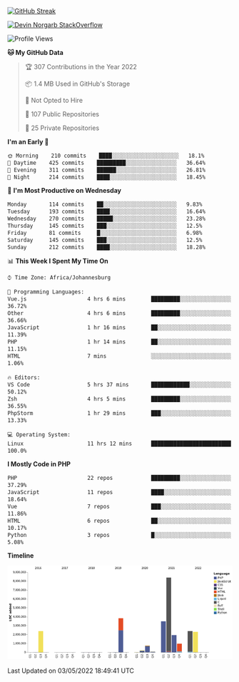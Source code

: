 
[![GitHub Streak](http://github-readme-streak-stats.herokuapp.com?user=DevinNorgarb&date_format=M%20j%5B%2C%20Y%5D)](https://git.io/streak-stats)


[![Devin Norgarb StackOverflow](https://github-readme-stackoverflow.vercel.app/?userID=4993755)](https://stackoverflow.com/users/4993755/devin-norgarb)

<!--START_SECTION:waka-->
![Profile Views](http://img.shields.io/badge/Profile%20Views-1-blue)

**🐱 My GitHub Data** 

> 🏆 307 Contributions in the Year 2022
 > 
> 📦 1.4 MB Used in GitHub's Storage 
 > 
> 🚫 Not Opted to Hire
 > 
> 📜 107 Public Repositories 
 > 
> 🔑 25 Private Repositories  
 > 
**I'm an Early 🐤** 

```text
🌞 Morning    210 commits    ████░░░░░░░░░░░░░░░░░░░░░   18.1% 
🌆 Daytime    425 commits    █████████░░░░░░░░░░░░░░░░   36.64% 
🌃 Evening    311 commits    ██████░░░░░░░░░░░░░░░░░░░   26.81% 
🌙 Night      214 commits    ████░░░░░░░░░░░░░░░░░░░░░   18.45%

```
📅 **I'm Most Productive on Wednesday** 

```text
Monday       114 commits    ██░░░░░░░░░░░░░░░░░░░░░░░   9.83% 
Tuesday      193 commits    ████░░░░░░░░░░░░░░░░░░░░░   16.64% 
Wednesday    270 commits    █████░░░░░░░░░░░░░░░░░░░░   23.28% 
Thursday     145 commits    ███░░░░░░░░░░░░░░░░░░░░░░   12.5% 
Friday       81 commits     █░░░░░░░░░░░░░░░░░░░░░░░░   6.98% 
Saturday     145 commits    ███░░░░░░░░░░░░░░░░░░░░░░   12.5% 
Sunday       212 commits    ████░░░░░░░░░░░░░░░░░░░░░   18.28%

```


📊 **This Week I Spent My Time On** 

```text
⌚︎ Time Zone: Africa/Johannesburg

💬 Programming Languages: 
Vue.js                   4 hrs 6 mins        █████████░░░░░░░░░░░░░░░░   36.72% 
Other                    4 hrs 6 mins        █████████░░░░░░░░░░░░░░░░   36.66% 
JavaScript               1 hr 16 mins        ██░░░░░░░░░░░░░░░░░░░░░░░   11.39% 
PHP                      1 hr 14 mins        ██░░░░░░░░░░░░░░░░░░░░░░░   11.15% 
HTML                     7 mins              ░░░░░░░░░░░░░░░░░░░░░░░░░   1.06%

🔥 Editors: 
VS Code                  5 hrs 37 mins       ████████████░░░░░░░░░░░░░   50.12% 
Zsh                      4 hrs 5 mins        █████████░░░░░░░░░░░░░░░░   36.55% 
PhpStorm                 1 hr 29 mins        ███░░░░░░░░░░░░░░░░░░░░░░   13.33%

💻 Operating System: 
Linux                    11 hrs 12 mins      █████████████████████████   100.0%

```

**I Mostly Code in PHP** 

```text
PHP                      22 repos            █████████░░░░░░░░░░░░░░░░   37.29% 
JavaScript               11 repos            ████░░░░░░░░░░░░░░░░░░░░░   18.64% 
Vue                      7 repos             ███░░░░░░░░░░░░░░░░░░░░░░   11.86% 
HTML                     6 repos             ██░░░░░░░░░░░░░░░░░░░░░░░   10.17% 
Python                   3 repos             █░░░░░░░░░░░░░░░░░░░░░░░░   5.08%

```


**Timeline**

![Chart not found](https://raw.githubusercontent.com/DevinNorgarb/DevinNorgarb/main/charts/bar_graph.png) 


 Last Updated on 03/05/2022 18:49:41 UTC
<!--END_SECTION:waka-->

